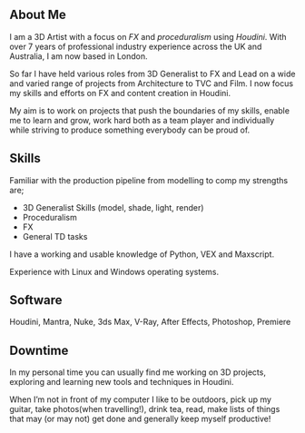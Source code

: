 ## About Me

I am a 3D Artist with a focus on *FX* and *proceduralism* using *Houdini*. With over 7 years of professional industry experience across the UK and Australia, I am now based in London.

So far I have held various roles from 3D Generalist to FX and Lead on a wide and varied range of projects from Architecture to TVC and Film. I now focus my skills and efforts on FX and content creation in Houdini.

My aim is to work on projects that push the boundaries of my skills, enable me to learn and grow, work hard both as a team player and individually while striving to produce something everybody can be proud of.


## Skills

Familiar with the production pipeline from modelling to comp my strengths are; 

* 3D Generalist Skills (model, shade, light, render)
* Proceduralism
* FX
* General TD tasks


I have a working and usable knowledge of Python, VEX and Maxscript.

Experience with Linux and Windows operating systems.


## Software

Houdini, Mantra, Nuke, 3ds Max, V-Ray, After Effects, Photoshop, Premiere


## Downtime

In my personal time you can usually find me working on 3D projects, exploring 
and learning new tools and techniques in Houdini.

When I’m not in front of my computer I like to be outdoors, pick up my 
guitar, take photos(when travelling!), drink tea, read, make lists of 
things that may (or may not) get done and generally keep myself productive!
